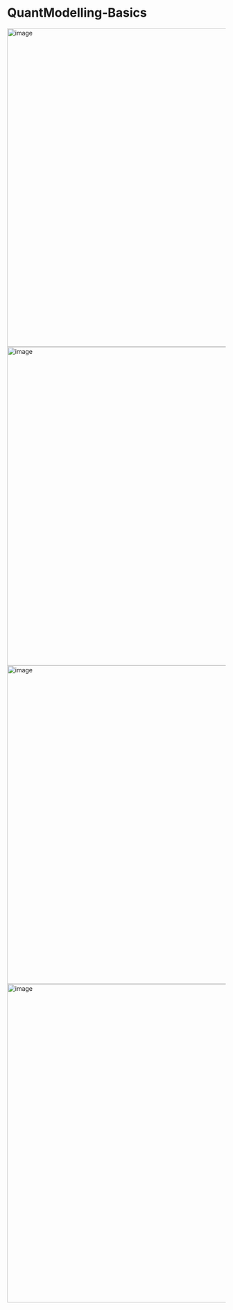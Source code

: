 # QuantModelling-Basics

<img width="733" alt="image" src="https://github.com/user-attachments/assets/37cf6bc5-e9c0-4a5d-a307-96e504657f9c" />

<img width="733" alt="image" src="https://github.com/user-attachments/assets/b735a9af-aac2-4091-854b-0f8e67717898" />

<img width="733" alt="image" src="https://github.com/user-attachments/assets/56f237b0-2f3d-4071-97dc-37d0674aab92" />

<img width="733" alt="image" src="https://github.com/user-attachments/assets/e78f95c1-6cd4-4824-afee-36444e42d308" />

